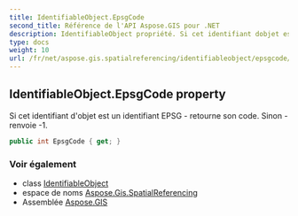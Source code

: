 ```yaml
---
title: IdentifiableObject.EpsgCode
second_title: Référence de l'API Aspose.GIS pour .NET
description: IdentifiableObject propriété. Si cet identifiant dobjet est un identifiant EPSG  retourne son code. Sinon  renvoie 1.
type: docs
weight: 10
url: /fr/net/aspose.gis.spatialreferencing/identifiableobject/epsgcode/
---
```

## IdentifiableObject.EpsgCode property

Si cet identifiant d'objet est un identifiant EPSG - retourne son code. Sinon - renvoie -1.

```csharp
public int EpsgCode { get; }
```

### Voir également

* class [IdentifiableObject](../)
* espace de noms [Aspose.Gis.SpatialReferencing](../../identifiableobject/)
* Assemblée [Aspose.GIS](../../../)


